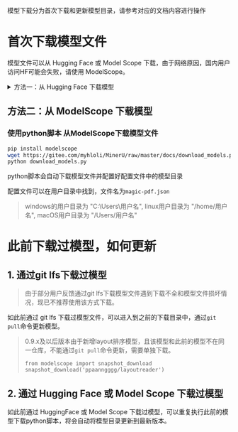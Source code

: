模型下载分为首次下载和更新模型目录，请参考对应的文档内容进行操作

# 首次下载模型文件

模型文件可以从 Hugging Face 或 Model Scope 下载，由于网络原因，国内用户访问HF可能会失败，请使用 ModelScope。

<details>
  <summary>方法一：从 Hugging Face 下载模型</summary>
  <p>使用python脚本 从Hugging Face下载模型文件</p>
  <pre><code>pip install huggingface_hub
wget https://gitee.com/myhloli/MinerU/raw/master/docs/download_models_hf.py -O download_models_hf.py
python download_models_hf.py</code></pre>
  <p>python脚本执行完毕后，会输出模型下载目录</p>
</details>

## 方法二：从 ModelScope 下载模型

### 使用python脚本 从ModelScope下载模型文件

```bash
pip install modelscope
wget https://gitee.com/myhloli/MinerU/raw/master/docs/download_models.py -O download_models.py
python download_models.py
```
python脚本会自动下载模型文件并配置好配置文件中的模型目录

配置文件可以在用户目录中找到，文件名为`magic-pdf.json`
> windows的用户目录为 "C:\\Users\\用户名", linux用户目录为 "/home/用户名", macOS用户目录为 "/Users/用户名"


# 此前下载过模型，如何更新

## 1. 通过git lfs下载过模型

>由于部分用户反馈通过git lfs下载模型文件遇到下载不全和模型文件损坏情况，现已不推荐使用该方式下载。

如此前通过 git lfs 下载过模型文件，可以进入到之前的下载目录中，通过`git pull`命令更新模型。

> 0.9.x及以后版本由于新增layout排序模型，且该模型和此前的模型不在同一仓库，不能通过`git pull`命令更新，需要单独下载。
> 
>``` 
>from modelscope import snapshot_download
>snapshot_download('ppaanngggg/layoutreader')
>```

## 2. 通过 Hugging Face 或 Model Scope 下载过模型

如此前通过 HuggingFace 或 Model Scope 下载过模型，可以重复执行此前的模型下载python脚本，将会自动将模型目录更新到最新版本。